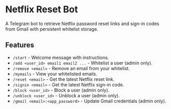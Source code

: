 # Netflix Reset Bot

A Telegram bot to retrieve Netflix password reset links and sign-in codes from Gmail with persistent whitelist storage.

## Features
- `/start` - Welcome message with instructions.
- `/add <user_id> email1 email2 ...` - Whitelist a user (admin only).
- `/remove <email>` - Remove an email from your whitelist.
- `/mymails` - View your whitelisted emails.
- `/reset <email>` - Get the latest Netflix reset link.
- `/signin <email>` - Get the latest Netflix sign-in code.
- `/block <user_id>` - Block a user (admin only).
- `/unblock <user_id>` - Unblock a user (admin only).
- `/gmail <email>:<app_password>` - Update Gmail credentials (admin only).

